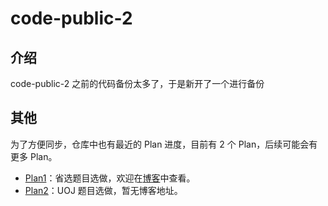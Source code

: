 # code-public-2

## 介绍
code-public-2 之前的代码备份太多了，于是新开了一个进行备份

## 其他

为了方便同步，仓库中也有最近的 Plan 进度，目前有 $2$ 个 Plan，后续可能会有更多 Plan。 

- [Plan1](./Plan.md)：省选题目选做，欢迎在[博客](https://www.cnblogs.com/werner-yin/p/15820167.html)中查看。
- [Plan2](./Plan-2.md)：UOJ 题目选做，暂无博客地址。

